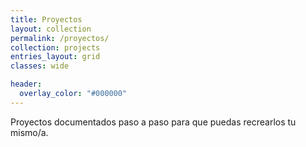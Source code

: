 ```yaml
---
title: Proyectos
layout: collection
permalink: /proyectos/
collection: projects
entries_layout: grid
classes: wide

header:
  overlay_color: "#000000"
---
```


Proyectos documentados paso a paso para que puedas recrearlos tu mismo/a.